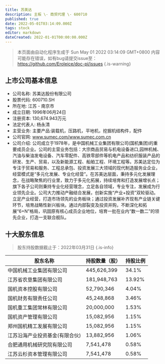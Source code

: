 ```yaml
---
title: 苏美达
description: 主板 \- 商贸代理 \- 600710
published: true
date: 2022-05-01T03:14:09.000Z
tags: stock
editor: markdown
dateCreated: 2022-01-01T00:00:00.000Z
---
```


> 本页面由自动化程序生成于 Sun May 01 2022 03:14:09 GMT+0800
> 内容可能存在错误，如有bug请提交issue至：https://github.com/Eroleice/doc-pi/issues
{.is-warning}

## 上市公司基本信息
- 公司名称: 苏美达股份有限公司
- 股票代码: 600710.SH
- 所在地: 江苏 - 南京市
- 成立日期: 1996年06月24日
- 注册资本: 130,674.943万元
- 法定代表人: 杨永清
- 主营业务: 主要产品:装载机，压路机，平地机，挖掘机结构件，配件
- 公司官网: www.sumec.com/www.sumec.com.cn
- 公司介绍: 公司成立于1978年，是中国机械工业集团有限公司(国机集团)的重要成员企业。公司的主营业务包括：大宗商品贸易与机电设备进口,园林机械、汽油与柴油发电设备、汽车零配件、高铁零部件等机电产品和纺织服装产品的研发、生产、贸易，以及新能源工程、船舶工程、环境工程等。苏美达定位为专注于贸易和服务、工程总承包、投资发展三大领域的现代制造服务业企业，经营模式是“多元化发展、专业化经营”。在苏美达层面，秉持多元化发展理念，在战略聚焦的行业里，致力于多元化拓展，持续培育和打造发展增长点；旗下各子公司则秉持专业化经营理念，立足各自领域，专业专注，发展成为行业领先企业。公司大力推动产融结合发展，创新实施“产业+投资”双轮驱动。立足产业经营，打造市场领先的业务板块；通过投资发展补齐现有产业链关键环节，培育战略性新兴板块。通过内部裂变及投资并购，不断深化和拓展“6+N”格局，巩固原有核心成员企业地位，培育一批在业内“数一数二”的领先企业，打造一支联合舰队。


## 十大股东信息
> 股东持股数据截止于：2022年03月31日
{.is-info}

| 股东名称 | 持股数量（股） | 持股比例 |
| --- | --- | --- |
| 中国机械工业集团有限公司 | 445,626,399 | 34.1% |
| 江苏省农垦集团有限公司 | 181,948,763 | 13.92% |
| 国机资本控股有限公司 | 52,790,346 | 4.04% |
| 国机财务有限责任公司 | 45,248,868 | 3.46% |
| 国机重工集团常林有限公司 | 20,000,000 | 1.53% |
| 国机资产管理有限公司 | 15,082,956 | 1.15% |
| 郑州国机精工发展有限公司 | 15,082,956 | 1.15% |
| 江苏沿海产业投资基金(有限合伙) | 13,882,956 | 1.06% |
| 合肥通用机械研究院有限公司 | 7,541,478 | 0.58% |
| 江苏云杉资本管理有限公司 | 7,541,478 | 0.58% |




